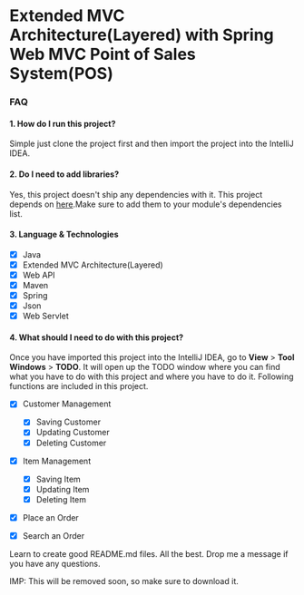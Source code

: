 # Extended MVC Architecture(Layered) with Spring Web MVC Point of Sales System(POS)

### FAQ

#### 1. How do I run this project?

Simple just clone the project first and then import the project into the IntelliJ IDEA.  

#### 2. Do I need to add libraries?

Yes, this project doesn't ship any dependencies with it. 
This project depends on [here](pom.xml).Make sure to add them  to your module's dependencies list.  

#### 3. Language & Technologies

- [x] Java
- [x] Extended MVC Architecture(Layered) 
- [x] Web API
- [x] Maven
- [x] Spring
- [x] Json
- [x] Web Servlet

#### 4. What should I need to do with this project?
 
Once you have imported this project into the IntelliJ IDEA, 
go to **View** > **Tool Windows** > **TODO**. It will open up the TODO window where you can find what you have to do with this project and where you have to do it.
Following functions are included in this project.
- [x] Customer Management
  - [x] Saving Customer
  - [x] Updating Customer
  - [x] Deleting Customer
  
- [x] Item Management
  - [x] Saving Item
  - [x] Updating Item
  - [x] Deleting Item

- [x] Place an Order

- [x] Search an Order
 
Learn to create good README.md files. All the best. Drop me a message if you have any questions.
 
IMP: This will be removed soon, so make sure to download it.
